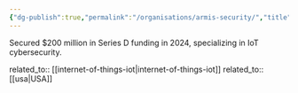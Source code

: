 ```yaml
---
{"dg-publish":true,"permalink":"/organisations/armis-security/","title":"Armis Security"}
---
```



Secured $200 million in Series D funding in 2024, specializing in IoT cybersecurity.

related_to:: [[internet-of-things-iot\|internet-of-things-iot]]
related_to:: [[usa\|USA]]
